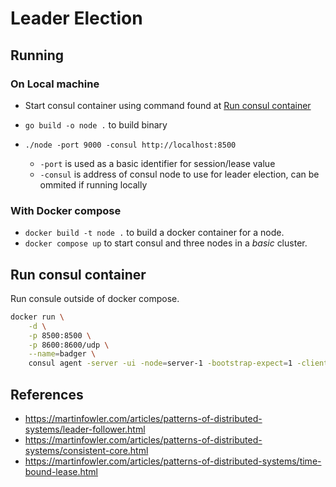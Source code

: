 # Leader Election

## Running

### On Local machine

- Start consul container using command found at [Run consul container](##Run-consul-container)
- `go build -o node .` to build binary

- `./node -port 9000 -consul http://localhost:8500`

  - `-port` is used as a basic identifier for session/lease value
  - `-consul` is address of consul node to use for leader election, can be ommited if running locally

### With Docker compose

- `docker build -t node .` to build a docker container for a node.
- `docker compose up` to start consul and three nodes in a *basic* cluster.

## Run consul container

Run consule outside of docker compose.

```bash
docker run \
    -d \
    -p 8500:8500 \
    -p 8600:8600/udp \
    --name=badger \
    consul agent -server -ui -node=server-1 -bootstrap-expect=1 -client=0.0.0.0
```

## References

- <https://martinfowler.com/articles/patterns-of-distributed-systems/leader-follower.html>
- <https://martinfowler.com/articles/patterns-of-distributed-systems/consistent-core.html>
- <https://martinfowler.com/articles/patterns-of-distributed-systems/time-bound-lease.html>
